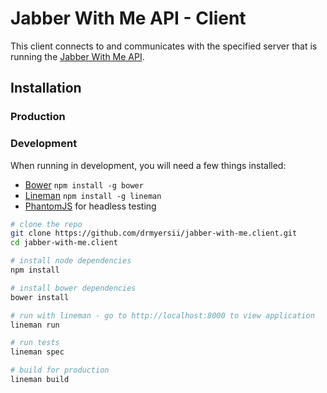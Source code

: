 # Jabber With Me API - Client

This client connects to and communicates with the specified server that is running the [Jabber With Me API](https://github.com/drmyersii/jabber-with-me.api.git).

## Installation

### Production

### Development

When running in development, you will need a few things installed:

- [Bower](http://bower.io/) ```npm install -g bower```
- [Lineman](http://linemanjs.com/) ```npm install -g lineman```
- [PhantomJS](http://phantomjs.org/) for headless testing

```bash
# clone the repo
git clone https://github.com/drmyersii/jabber-with-me.client.git
cd jabber-with-me.client

# install node dependencies
npm install

# install bower dependencies
bower install

# run with lineman - go to http://localhost:8000 to view application
lineman run

# run tests
lineman spec

# build for production
lineman build
```